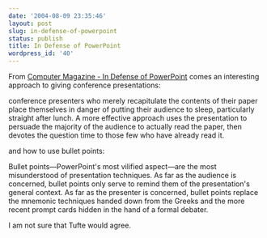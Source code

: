 ```yaml
---
date: '2004-08-09 23:35:46'
layout: post
slug: in-defense-of-powerpoint
status: publish
title: In Defense of PowerPoint
wordpress_id: '40'
---
```


From [Computer Magazine - In Defense of PowerPoint](http://www.computer.org/computer/homepage/0704/profession/index.htm) comes an interesting approach to giving conference presentations:



> 
conference presenters who merely recapitulate the contents of their paper place themselves in danger of putting their audience to sleep, particularly straight after lunch. A more effective approach uses the presentation to persuade the majority of the audience to actually read the paper, then devotes the question time to those few who have already read it.




and how to use bullet points:



> 
Bullet points—PowerPoint's most vilified aspect—are the most misunderstood of presentation techniques. As far as the audience is concerned, bullet points only serve to remind them of the presentation's general context. As far as the presenter is concerned, bullet points replace the mnemonic techniques handed down from the Greeks and the more recent prompt cards hidden in the hand of a formal debater.




I am not sure that Tufte would agree.


